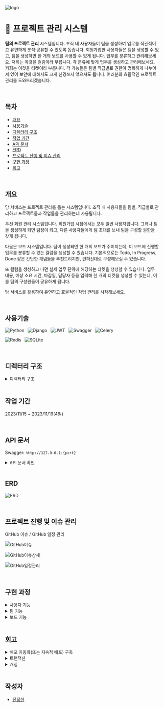 ![logo](https://doc-images-s3.s3.ap-northeast-2.amazonaws.com/kanban.png)

# 📝 프로젝트 관리 시스템

**팀의 프로젝트 관리** 시스템입니다. 조직 내 사용자들이 팀을 생성하여 업무를 직관적이고 유연하게 분석·공유할 수 있도록 돕습니다. 회원가입한 사용자들은 팀을 생성할 수 있고, 팀을 생성하면 한 개의 보드를 사용할 수 있게 됩니다. 업무를 분류하고 관리해보세요. 저희는 이것을 컬럼이라 부릅니다. 각 분류에 맞게 업무를 생성하고 관리해보세요. 저희는 이것을 티켓이라 부릅니다. 각 기능들은 팀별 직급별로 권한이 명확하게 나누어져 있어 보안에 대해서도 크게 신경쓰지 않으셔도 됩니다.
여러분의 효율적인 프로젝트 관리를 도와드리겠습니다.

<br/>

## 목차

-   [개요](#개요)
-   [사용기술](#사용기술)
-   [디렉터리 구조](#디렉터리-구조)
-   [작업 기간](#작업-기간)
-   [API 문서](#API-문서)
-   [ERD](#ERD)
-   [프로젝트 진행 및 이슈 관리](#프로젝트-진행-및-이슈-관리)
-   [구현 과정](#구현-과정)
-   [회고](#회고)

<br/>

## 개요

당 서비스는 프로젝트 관리를 돕는 시스템입니다. 조직 내 사용자들을 팀별, 직급별로 관리하고 프로젝트들과 작업들을 관리하는데 사용됩니다.

우선 회원 관리 시스템입니다. 회원가입 시점에서는 모두 일반 사용자입니다. 그러나 팀을 생성하게 되면 팀장이 되고, 다른 사용자들에게 팀 초대를 보내 팀을 구성할 권한을 갖게 됩니다.

다음은 보드 시스템입니다. 팀이 생성되면 한 개의 보드가 주어지는데, 이 보드에 진행할 업무를 분류할 수 있는 컬럼을 생성할 수 있습니다. 기본적으로는 Todo, In Progress, Done 같은 간단한 개념들을 추천드리지만, 편하신대로 구성해보실 수 있습니다.

또 컬럼을 생성하고 나면 실제 업무 단위에 해당하는 티켓을 생성할 수 있습니다. 업무 내용, 예상 소요 시간, 마감일, 담당자 등을 입력해 한 개의 티켓을 생성할 수 있는데, 이를 팀의 구성원들이 공유하게 됩니다.

당 서비스를 활용하여 유연하고 효율적인 작업 관리를 시작해보세요.

<br/>

## 사용기술

![Python](https://img.shields.io/badge/Python-3776AB.svg?style=for-the-badge&logo=Python&logoColor=white) &nbsp;
![Django](https://img.shields.io/badge/Django-092E20.svg?style=for-the-badge&logo=Django&logoColor=white) &nbsp;
![JWT](https://img.shields.io/badge/JWT-000000.svg?style=for-the-badge&logo=JSON-Web-Tokens&logoColor=white) &nbsp;
![Swagger](https://img.shields.io/badge/Swagger-85EA2D.svg?style=for-the-badge&logo=Swagger&logoColor=white) &nbsp;
![Celery](https://img.shields.io/badge/Celery-37814A.svg?style=for-the-badge&logo=Celery&logoColor=white) <br/>

![Redis](https://img.shields.io/badge/Redis-DC382D.svg?style=for-the-badge&logo=Redis&logoColor=white) &nbsp;
![SQLite](https://img.shields.io/badge/sqlite-003B57.svg?style=for-the-badge&logo=sqlite&logoColor=white)

<br/>

## 디렉터리 구조

<details>
    <summary>디렉터리 구조</summary>

    📦Project-Management-System
    ┣ 📂.github
    ┃ ┣ 📂workflows
    ┃ ┃ ┣ 📜django_ci.yml
    ┃ ┃ ┗ 📜ec2_cd.yml
    ┃ ┗ 📜pull_request_template.md
    ┣ 📂boards
    ┃ ┣ 📜admin.py
    ┃ ┣ 📜apps.py
    ┃ ┣ 📜models.py
    ┃ ┣ 📜serializers.py
    ┃ ┣ 📜tasks.py
    ┃ ┣ 📜tests.py
    ┃ ┣ 📜urls.py
    ┃ ┣ 📜views.py
    ┃ ┗ 📜__init__.py
    ┣ 📂config
    ┃ ┣ 📜asgi.py
    ┃ ┣ 📜celery.py
    ┃ ┣ 📜permissions.py
    ┃ ┣ 📜settings.py
    ┃ ┣ 📜urls.py
    ┃ ┣ 📜wsgi.py
    ┃ ┗ 📜__init__.py
    ┣ 📂teams
    ┃ ┣ 📜admin.py
    ┃ ┣ 📜apps.py
    ┃ ┣ 📜models.py
    ┃ ┣ 📜serializers.py
    ┃ ┣ 📜tests.py
    ┃ ┣ 📜urls.py
    ┃ ┣ 📜views.py
    ┃ ┗ 📜__init__.py
    ┣ 📂users
    ┃ ┣ 📜admin.py
    ┃ ┣ 📜apps.py
    ┃ ┣ 📜models.py
    ┃ ┣ 📜serializers.py
    ┃ ┣ 📜tests.py
    ┃ ┣ 📜urls.py
    ┃ ┣ 📜views.py
    ┃ ┗ 📜__init__.py
    ┣ 📜.env
    ┣ 📜.gitignore
    ┣ 📜db.json
    ┣ 📜db.sqlite3
    ┣ 📜manage.py
    ┣ 📜README.md
    ┣ 📜requirements.txt
    ┗ 📜swagger.py

기본 Django 프로젝트의 디렉터리 구조를 거의 그대로 사용하였습니다. DB 덤프 파일과 Swagger 파라미터를 저장한 파일은 개발 작업 시 편리하게 사용하기 위해 프로젝트 루트 폴더에 위치시켰습니다. 커스텀한 권한 파일과 Celery 설정 파일은 Django와 연관되어 모든 앱에 사용되는 파일이기 때문에 config 폴더 아래에 위치시켰습니다. Celery가 특정 시간마다 작동시킬 작업이 들어있는 tasks.py 파일은 현재 보드 데이터를 캐싱하는 작업만 담당하고 있으므로 boards 폴더 아래에 위치시켰습니다.

</details>

<br/>

## 작업 기간

2023/11/15 ~ 2023/11/19(4일)

<br/>

## API 문서

Swagger: `http://127.0.0.1:{port}`

<details>
    <summary>API 문서 확인</summary>
    
![Swagger](https://doc-images-s3.s3.ap-northeast-2.amazonaws.com/project_swagger.png)
</details>

<br/>

## ERD

![ERD](https://doc-images-s3.s3.ap-northeast-2.amazonaws.com/project-management-erd.png)

<br/>

## 프로젝트 진행 및 이슈 관리

GitHub 이슈 / GitHub 일정 관리

![GitHub이슈](https://doc-images-s3.s3.ap-northeast-2.amazonaws.com/project_issue.png)

![GitHub이슈상세](https://doc-images-s3.s3.ap-northeast-2.amazonaws.com/project_issue_detail.png)

![GitHub일정관리](https://doc-images-s3.s3.ap-northeast-2.amazonaws.com/project_manage.png)

<br/>

## 구현 과정

<details>
<summary>사용자 기능</summary>

-   [관련이슈 #2](https://github.com/allen9535/project-management-system/issues/2)
-   [관련이슈 #4](https://github.com/allen9535/project-management-system/issues/4)
-   [관련이슈 #5](https://github.com/allen9535/project-management-system/issues/5)
-   [관련이슈 #6](https://github.com/allen9535/project-management-system/issues/6)

1. 회원가입

    - 계정명, 비밀번호를 입력해야 합니다.
    - 계정명과 비밀번호는 사용자 인증에 사용됩니다.

2. 로그인

    - 계정명과 비밀번호를 입력하면 **JSON Web Token**을 발급합니다.
    - Access Token의 유효 기간은 1시간으로 사용자의 브라우저 등에 저장할 수 있도록 반환합니다.
    - Refresh Token의 경우 보안을 위해 서버에 캐시 데이터로 저장합니다.

3. 로그아웃

    - Access Token을 제출 받아 Rrefresh Token을 블랙리스트에 등록하는 것으로 토큰 재사용을 막습니다.

</details>

<details>
<summary>팀 기능</summary>

-   [관련이슈 #7](https://github.com/allen9535/project-management-system/issues/7)
-   [관련이슈 #8](https://github.com/allen9535/project-management-system/issues/8)
-   [관련이슈 #8](https://github.com/allen9535/project-management-system/issues/9)
-   [관련이슈 #11](https://github.com/allen9535/project-management-system/issues/11)

1.  팀 생성

    -   팀명을 입력해 새로운 팀을 생성합니다.
    -   모든 인증된 사용자에게 권한이 부여됩니다.
    -   팀을 생성한 사용자는 자동으로 팀장이 됩니다. 팀장은 팀 모델의 팀장 필드에 저장되기도 하지만, Django에서 기본적으로 제공하는 Group 기능을 활용해 팀장 그룹과 해당 팀 그룹에 포함되게 했습니다.
    -   기존에 다른 팀에 속해있던 사용자가 새 팀을 생성할 경우 기존 팀에서 탈퇴하고 새 팀의 팀장으로 옮겨가게 됩니다.
    -   만약 기존 팀의 팀장이 새 팀으로 옮겨가게 될 경우 남은 팀의 연장자(회원가입일이 가장 오래된 팀원)이 팀장이 됩니다.
    -   로직상 팀 생성·그룹 생성·팀 이동 등 여러 데이터의 저장이 함께 이루어져야 하기에 트랜잭션을 도입했습니다.

2.  팀 초대

    -   초대 대상의 계정명을 입력해 자신의 팀에 초대합니다.
    -   팀장에게만 권한이 부여됩니다.
    -   팀장이 자신의 팀에만 초대할 수 있습니다.
    -   자신 또는 다른 팀장이 특정 사용자를 이미 초대했을 경우, 더 이상 초대할 수 없는 상태임을 안내합니다.

3.  팀 초대 승락

    -   초대 받은 사용자는 그 초대를 수락할 수 있습니다.
    -   모든 인증된 사용자에게 권한이 부여됩니다.
    -   단, 초대 메시지가 없을 경우 초대 받은 팀이 없다는 것을 안내합니다.
    -   초대 메시지를 받은 사용자가 초대를 수락할 경우 해당하는 팀 그룹에 포함되며 초대 메시지는 비워집니다.
    -   기존에 다른 팀에 속해있던 사용자라면 기존 팀 그룹에서 제거하고 새 팀 그룹에 가입시킵니다.
    -   여러 데이터의 저장이 함께 이루어져야 하기에 트랜잭션을 도입했습니다.

</details>

<details>
<summary>보드 기능</summary>

-   [관련이슈 #10](https://github.com/allen9535/project-management-system/issues/10)
-   [관련이슈 #11](https://github.com/allen9535/project-management-system/issues/11)
-   [관련이슈 #12](https://github.com/allen9535/project-management-system/issues/12)
-   [관련이슈 #36](https://github.com/allen9535/project-management-system/issues/36)
-   [관련이슈 #37](https://github.com/allen9535/project-management-system/issues/37)
-   [관련이슈 #38](https://github.com/allen9535/project-management-system/issues/38)
-   [관련이슈 #39](https://github.com/allen9535/project-management-system/issues/39)
-   [관련이슈 #40](https://github.com/allen9535/project-management-system/issues/40)
-   [관련이슈 #41](https://github.com/allen9535/project-management-system/issues/41)
-   [관련이슈 #42](https://github.com/allen9535/project-management-system/issues/42)
-   [관련이슈 #43](https://github.com/allen9535/project-management-system/issues/43)
-   [관련이슈 #44](https://github.com/allen9535/project-management-system/issues/44)
-   [관련이슈 #45](https://github.com/allen9535/project-management-system/issues/45)
-   [관련이슈 #54](https://github.com/allen9535/project-management-system/issues/54)

1. 보드 생성

    - 사용자가 팀을 생성할 때 한 개의 보드도 함께 생성합니다. 이 보드는 프로젝트와 업무를 관리하는 단위이며 한 개의 팀이 한 개의 보드만 가질 수 있습니다.

2. 컬럼 추가

    - 컬럼은 업무를 구분하는 단위입니다. 보드 생성 초기에는 별도로 생성되어 있지 않으며, 팀장이 이름을 입력해 컬럼을 추가할 수 있습니다.
    - 팀장에게만 권한이 부여됩니다.
    - 컬럼이 추가될 때 순서값을 체크합니다. 사용자가 사용하는 화면 기준 왼쪽일수록 순서값이 작고, 오른쪽일수록 순서값이 큰 식입니다. 이에 새로 추가하는 컬럼은 현재 보드에 존재하는 컬럼들 중 가장 큰 순서값을 부여해 오른쪽에 위치시킵니다.
    - 기존에 캐싱된 보드 데이터를 갱신합니다.

3. 컬럼 수정

    - 컬럼 제목을 입력받아 수정합니다.
    - 팀장과 팀원에게만 권한이 부여됩니다.
    - 컬럼 순서의 경우 별도의 기능이므로 컬럼 수정 기능에서는 작동하지 않게 만들었습니다.
    - 기존에 캐싱된 보드 데이터를 갱신합니다.

4. 컬럼 순서 수정

    - 컬럼 순서를 입력받아 수정합니다.
    - 팀장과 팀원에게만 권한이 부여됩니다.
    - 한 개 컬럼의 순서를 변경하게 되면 나머지 컬럼들도 순서를 변경해야 합니다.
    - 컬럼이 현재 순서값보다 큰 쪽으로 이동하게 되면, 현재 순서값 초과 이동할 순서값 이하의 순서값을 가진 컬럼들의 순서값을 모두 1씩 감산합니다.
    - 컬럼이 현재 순서값보다 작은 쪽으로 이동하게 되면 변경할 순서값 이상 현재 순서값 미만의 순서값을 가진 컬럼들의 순서값을 모두 1씩 가산합니다.
    - 해당 과정은 여러 값이 함께 수정되어야 하므로 트랜잭션으로 묶어 문제 발생시 롤백할 수 있도록 만들었습니다.
    - 기존에 캐싱된 보드 데이터를 갱신합니다.

5. 컬럼 삭제

    - 컬럼 id를 입력받아 삭제합니다.
    - 팀장에게만 권한이 부여됩니다.
    - 기존에 캐싱된 보드 데이터를 갱신합니다.

6. 티켓 추가

    - 티켓은 실제 업무 단위입니다. 보드나 컬럼 생성 초기에는 생성되어 있지 않으며, 팀장이나 팀원이 별도로 생성해야 합니다.
    - 팀장과 팀원에게만 권한이 부여됩니다.
    - 컬럼 id, 담당자, 티켓 제목, 태그, 작업량, 마감일을 입력받아 새 티켓을 생성하되, 담당자 필드는 필수값이 아닙니다. 이는 향후 별도로 담당자를 배정할 수 있도록 하려는 조치입니다.
    - 컬럼과 마찬가지로 순서값을 갖는데, 해당 티켓이 속한 컬럼 내에서의 순서를 말합니다. 별도로 입력받지 않아도 데이터를 조회하여 나중에 생성된 티켓일수록 큰 순서값을 갖도록 설정했습니다.
    - 기존에 캐싱된 보드 데이터를 갱신합니다.

7. 티켓 수정

    - 담당자, 티켓 제목, 태그, 작업량, 마감일을 수정할 수 있습니다.
    - 팀장과 팀원에게만 권한이 부여됩니다.
    - 순서 수정의 경우 별도의 기능에서 담당하므로 티켓 수정 기능에서는 작동하지 않도록 만들었습니다.
    - 기존에 캐싱된 보드 데이터를 갱신합니다.

8. 티켓 순서 수정

    - 티켓 id와 변경할 티켓 순서값, 컬럼 순서값을 입력받아 티켓의 순서를 수정합니다.
    - 팀장과 팀원에게만 권한이 있습니다.
    - 티켓은 소속된 컬럼 이외의 다른 컬럼으로도 이동할 수 있습니다.
    - 컬럼 단위의 변경이 없다면 컬럼 순서 수정과 비슷한 과정을 거칩니다.
    - 컬럼 단위의 변경이 있을 경우, 이동할 티켓이 도착할 컬럼의 티켓 순서값 이상의 값들을 모두 1씩 가산한 다음 빈 자리에 티켓을 이동시킵니다. 이동한 티켓이 원래 있던 컬럼의 티켓들은 다시 순서를 매깁니다.
    - 해당 과정은 여러 값이 함께 수정되어야 하므로 트랜잭션으로 묶어 문제 발생시 롤백할 수 있도록 만들었습니다.
    - 기존에 캐싱된 보드 데이터를 갱신합니다.

9. 티켓 삭제

    - 티켓 id를 입력받아 해당하는 티켓을 삭제합니다.
    - 팀장과 팀원에게만 권한이 있습니다.
    - 티켓이 삭제된 다음에 빈 값이 발생할 수 있으므로 남은 티켓들의 순서값을 다시 매깁니다
    - 해당 과정은 여러 값이 함께 수정되어야 하므로 트랜잭션으로 묶어 문제 발생시 롤백할 수 있도록 만들었습니다.
    - 기존에 캐싱된 보드 데이터를 갱신합니다.

10. 보드 조회

    - 각 팀이 작업에 사용할 보드와 그에 속한 모든 컬럼들, 그리로 모든 티켓들을 조회할 수 있습니다.
    - 팀장과 팀원에게만 권한이 있습니다.
    - 기존에 캐싱된 보드 데이터가 있다면 그것을 반환합니다.
    - 없을 경우 사용자의 팀을 활용해 보드를 찾고, 직렬화해 반환합니다.
    - 반환하기 직전에 1시간의 만료 시간을 갖는 캐싱 데이터를 생성합니다.

</details>

<br/>

## 회고

<details>
<summary>배포 자동화(또는 지속적 배포) 구축</summary>

-   프로젝트를 Docker화 하여 EC2에 배포하는 경험은 있습니다. 그러나 배포 자동화에 대해 알게된 후, 한 번 배포 자동화를 구축해 놓으면 편리하겠다는 생각이 들었습니다.
-   Jenkins, Redhat 등 여러 배포 자동화 도구가 있었지만 저는 GitHub Actions를 사용하기로 했습니다. 배포 자동화에 대해 잘 모르는 제가 간단하게 배우고 시도해보기에는 GitHub Actions가 편리하다고 판단했기 때문입니다. 또 형상 관리를 위해 GitHub을 사용하고 있었기에 별도의 설정 없이 사용할 수 있다는 점도 제게는 장점이었습니다.
-   워크 플로우 파일을 작성했습니다. main 브랜치에 push가 발생하게 되면, 기존에 생성한 EC2 인스턴스에 접속해, GitHub main 브랜치에 push된 코드를 내려받도록 구성했습니다.
-   가장 어려웠던 부분은 GitHub Actions에서 제공하는 환경에서 AWS의 EC2에 접속하는 것이었습니다. SSH를 통해 접속해야 했는데 평소에 Tabby와 같은 도구를 사용해 접속하던 저로써는 다소 난해했습니다.
-   그러나 시행착오 끝에 성공적으로 배포 자동화를 구축할 수 있었습니다. 당 프로젝트 역시 main 브랜치에 push가 발생하게 되면 EC2 서버에서 자동으로 해당 코드를 다운로드합니다.

</details>

<details>
<summary>트랜잭션</summary>

-   당 프로젝트를 진행하며 다양한 데이터를 한꺼번에 저장·수정하는 경험을 하게 되었습니다. 동시에 오류가 발생하면 어떤 데이터는 변경되고 어떤 데이터는 그대로 남는 경험을 하게 되었습니다.
-   어떻게 하면 이 작업들을 하나로 묶어줄 수 있을까 고민하다 트랜잭션이라는 개념에 대해 알게 되었습니다. 트랜잭션은 DB 상태를 변화시키는 작업들을 하나로 묶은 단위이며, Django에도 이를 지원하기 위해 다양한 기능들이 제공된다는 것이었습니다.
-   이에 하나의 작업 단위가 되어야 하는 코드들을 transaction.atomic() 함수를 통해 묶었습니다. 이를 통해 묶여진 작업 단위가 모두 성공하지 않으면 DB의 데이터가 변화하지 않는다는 것을 보장할 수 있게 되었습니다.

</details>

<details>
<summary>캐싱</summary>

-   이전 프로젝트부터 캐싱을 적용하려는 시도는 꾸준했습니다. 실제로 회원 인증시 리프레시 토큰의 저장소로 자주 활용하기도 했고, [위치 기반 음식점 소개 서비스 프로젝트](https://github.com/wanted-A/GIS-Restaurant) 당시에도 캐싱을 통한 성능 향상을 기록에 남기기도 했습니다.
-   당시에는 굉장히 무거운 작업을 진행했기 때문에 캐싱으로 인한 성능 향상이 크게 눈에 띄는 경향이 있었다 생각합니다. 이에 비교적 가벼운 작업이 진행되는 이번 프로젝트에서 캐싱을 적용해보고 싶었습니다.
-   이번 프로젝트의 핵심 기능은 팀원들이 작업을 진행하는 보드와 컬럼, 티켓에 대한 데이터를 반환하는 것입니다. 따라서 해당 기능에 캐싱을 적용해 보았습니다.
-   캐싱 적용 전 47ms, 캐싱 적용 후 8ms로 약 17.02%의 성능 향상을 확인할 수 있었습니다.
    ![캐싱전](https://doc-images-s3.s3.ap-northeast-2.amazonaws.com/before_caching.png)
    ![캐싱후](https://doc-images-s3.s3.ap-northeast-2.amazonaws.com/after_caching.png)
-   여기에 더해 Celery를 활용하여, 실제 직장인들의 근무 시작 시간 직전인 08:50에 보드 데이터를 미리 캐싱하면 쾌적하게 사용할 수 있지 않을까 하는 생각을 하게 되었습니다.
-   crontab을 활용하여 매주 월~금 08시 50분에 보드 데이터를 미리 캐싱하도록 설정했습니다.
    ![샐러리](https://doc-images-s3.s3.ap-northeast-2.amazonaws.com/celery.png)

</details>

<br/>

## 작성자

-   [전정헌](https://github.com/allen9535)
